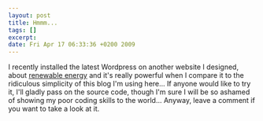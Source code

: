 ```yaml
--- 
layout: post
title: Hmmm...
tags: []
excerpt:
date: Fri Apr 17 06:33:36 +0200 2009
---
```

I recently installed the latest Wordpress on another website I designed, about <a href="http://energies-vertes.org">renewable energy</a> and it's really powerful when I compare it to the ridiculous simplicity of this blog I'm using here... If anyone would like to try it, I'll gladly pass on the source code, though I'm sure I will be so ashamed of showing my poor coding skills to the world... Anyway, leave a comment if you want to take a look at it.

